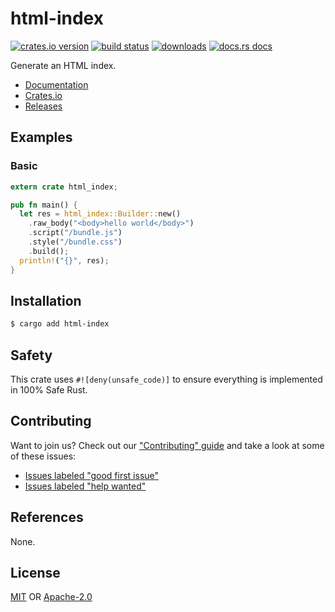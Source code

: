 # html-index
[![crates.io version][1]][2] [![build status][3]][4]
[![downloads][5]][6] [![docs.rs docs][7]][8]

Generate an HTML index.

- [Documentation][8]
- [Crates.io][2]
- [Releases][releases]

## Examples
### Basic
```rs
extern crate html_index;

pub fn main() {
  let res = html_index::Builder::new()
    .raw_body("<body>hello world</body>")
    .script("/bundle.js")
    .style("/bundle.css")
    .build();
  println!("{}", res);
}
```

## Installation
```sh
$ cargo add html-index
```

## Safety
This crate uses ``#![deny(unsafe_code)]`` to ensure everything is implemented in
100% Safe Rust.

## Contributing
Want to join us? Check out our ["Contributing" guide][contributing] and take a
look at some of these issues:

- [Issues labeled "good first issue"][good-first-issue]
- [Issues labeled "help wanted"][help-wanted]

## References
None.

## License
[MIT](./LICENSE-MIT) OR [Apache-2.0](./LICENSE-APACHE)

[1]: https://img.shields.io/crates/v/html-index.svg?style=flat-square
[2]: https://crates.io/crates/html-index
[3]: https://img.shields.io/travis/chooxide/html-index.svg?style=flat-square
[4]: https://travis-ci.org/chooxide/html-index
[5]: https://img.shields.io/crates/d/html-index.svg?style=flat-square
[6]: https://crates.io/crates/html-index
[7]: https://img.shields.io/badge/docs-latest-blue.svg?style=flat-square
[8]: https://docs.rs/html-index

[releases]: https://github.com/chooxide/html-index/releases
[contributing]: https://github.com/chooxide/html-index/.github/CONTRIBUTING.md
[good-first-issue]: https://github.com/chooxide/html-index/labels/good%20first%20issue
[help-wanted]: https://github.com/chooxide/html-index/labels/help%20wanted
